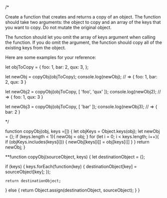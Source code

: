 /*

Create a function that creates and returns a copy of an object. The function should take two arguments: the object to copy and an array of the keys that you want to copy. Do not mutate the original object.

The function should let you omit the array of keys argument when calling the function. If you do omit the argument, the function should copy all of the existing keys from the object.

Here are some examples for your reference:


let objToCopy = {
  foo: 1,
  bar: 2,
  qux: 3,
};

let newObj = copyObj(objToCopy);
console.log(newObj);        // => { foo: 1, bar: 2, qux: 3 }

let newObj2 = copyObj(objToCopy, [ 'foo', 'qux' ]);
console.log(newObj2);       // => { foo: 1, qux: 3 }

let newObj3 = copyObj(objToCopy, [ 'bar' ]);
console.log(newObj3);       // => { bar: 2 }


*/


function copyObj(obj, keys =[]) {
  let objKeys = Object.keys(obj);
  let newObj = {};
  if (keys.length < 1){
    newObj = obj;
  }
  for (let i = 0; i < keys.length; i++){
    if (objKeys.includes(keys[i])) {
      newObj[keys[i]] = obj[keys[i]]
    }
  }
  return newObj;
}



**function copyObj(sourceObject, keys) {
  let destinationObject = {};

  if (keys) {
    keys.forEach(function(key) {
      destinationObject[key] = sourceObject[key];
    });

    return destinationObject;
  } else {
    return Object.assign(destinationObject, sourceObject);
  }
}